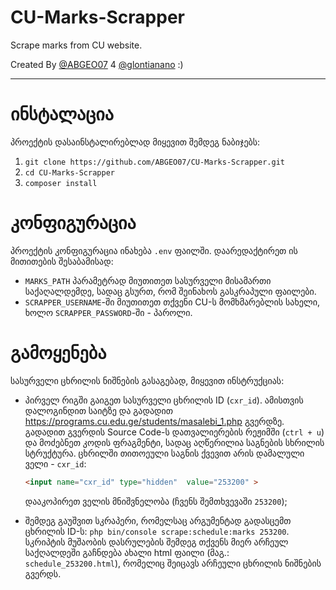 # CU-Marks-Scrapper
Scrape marks from CU website.

Created By [@ABGEO07](https://github.com/ABGEO07) 4 [@glontianano](https://github.com/glontianano) :)

---

# ინსტალაცია

პროექტის დასაინსტალირებლად მიყევით შემდეგ ნაბიჯებს:

1. `git clone https://github.com/ABGEO07/CU-Marks-Scrapper.git`
1. `cd CU-Marks-Scrapper`
1. `composer install`

# კონფიგურაცია

პროექტის კონფიგურაცია ინახება `.env` ფაილში. დაარედაქტირეთ ის მითითების შესაბამისად:

- `MARKS_PATH` პარამეტრად მიუთითეთ სასურველი მისამართი საქაღალდემდე, სადაც გსურთ, რომ შეინახოს გასკრაპული ფაილები.
- `SCRAPPER_USERNAME`-ში მიუთითეთ თქვენი CU-ს მომხმარებლის სახელი, ხოლო `SCRAPPER_PASSWORD`-ში - პაროლი.

# გამოყენება

სასურველი ცხრილის ნიშნების გასაგებად, მიყევით ინსტრუქციას:

- პირველ რიგში გაიგეთ სასურველი ცხრილის ID (`cxr_id`).
ამისთვის დალოგინდით საიტზე და გადადით https://programs.cu.edu.ge/students/masalebi_1.php გვერდზე.
გადადით გვერდის Source Code-ს დათვალიერების რეჟიმში (`ctrl + u`) და მოძებნეთ კოდის ფრაგმენტი,
სადაც აღწერილია საგნების სხრილის სტრუქტურა. ცხრილში თითოეული საგნის ქვევით არის დამალული ველი - `cxr_id`:

    ```html
    <input name="cxr_id" type="hidden"  value="253200" >
    ```
    დააკოპირეთ ველის მნიშვნელობა (ჩვენს შემთხვევაში `253200`);
- შემდეგ გაუშვით სკრაპერი, რომელსაც არგუმენტად გადასცემთ ცხრილის ID-ს:
`php bin/console scrape:schedule:marks 253200`. სკრიპტის მუშაობის დასრულების შემდეგ
თქვენს მიერ არჩეულ საქღალდეში გაჩნდება ახალი html ფაილი (მაგ.: `schedule_253200.html`),
რომელიც შეიცავს არჩეული ცხრილის ნიშნების გვერდს.

